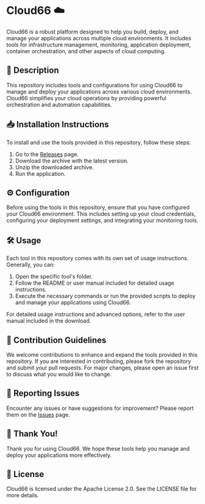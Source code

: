 # Cloud66 ☁️

Cloud66 is a robust platform designed to help you build, deploy, and manage your applications across multiple cloud environments. It includes tools for infrastructure management, monitoring, application deployment, container orchestration, and other aspects of cloud computing.

## 📜 Description

This repository includes tools and configurations for using Cloud66 to manage and deploy your applications across various cloud environments. Cloud66 simplifies your cloud operations by providing powerful orchestration and automation capabilities.

## 📥 Installation Instructions

To install and use the tools provided in this repository, follow these steps:

1. Go to the [Releases](../../releases) page.
2. Download the archive with the latest version.
3. Unzip the downloaded archive.
4. Run the application.

## ⚙️ Configuration

Before using the tools in this repository, ensure that you have configured your Cloud66 environment. This includes setting up your cloud credentials, configuring your deployment settings, and integrating your monitoring tools.

## 🛠️ Usage

Each tool in this repository comes with its own set of usage instructions. Generally, you can:

1. Open the specific tool's folder.
2. Follow the README or user manual included for detailed usage instructions.
3. Execute the necessary commands or run the provided scripts to deploy and manage your applications using Cloud66.

For detailed usage instructions and advanced options, refer to the user manual included in the download.

## 🤝 Contribution Guidelines

We welcome contributions to enhance and expand the tools provided in this repository. If you are interested in contributing, please fork the repository and submit your pull requests. For major changes, please open an issue first to discuss what you would like to change.

## 🐞 Reporting Issues

Encounter any issues or have suggestions for improvement? Please report them on the [Issues](../../issues) page.

## 🌟 Thank You!

Thank you for using Cloud66. We hope these tools help you manage and deploy your applications more effectively.

## 📄 License

Cloud66 is licensed under the Apache License 2.0. See the LICENSE file for more details.
